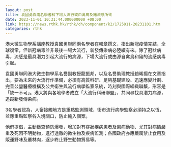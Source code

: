 ```yaml
---
layout: post
title: 袁國勇與兩名學者料下場大流行或由禽鳥及豬流感所致
date: 2023-11-01 10:31:44.000000000 +08:00
link: https://news.rthk.hk/rthk/ch/component/k2/1725911-20231101.htm
categories: rthk
---
```


港大微生物學系講座教授袁國勇聯同兩名學者在報章撰文，指出新冠疫情完結，全球復常，但新冠病毒並非最後一場大流行，新發傳染病必陸續有來。除了冠狀病毒，流感是最具潛力引起大流行的病源，下場大流行或由源自禽鳥和豬的流感病毒引起。

袁國勇聯同港大微生物學系名譽副教授龍振邦，以及名譽助理教授趙晞揚在文章指出，要為未來的大流行作準備，必須有高質科研、足夠基礎建設、迅速應變計劃、完善公營醫療機構及公共衛生與流行病學監察系統，時刻與國際組織聯繫，形容是「缺一不可」。港大將與各地學者成立「大流行科研聯盟」，共同尋找具潛力病源，追蹤新發傳染病。

3名學者認為，人畜接觸地方是重點監測領域，街市流行病學監察必須持之以恆，並應重點監察各入境關口，防止輸入個案。

他們提倡，主動篩查預防爆發，增加對有症狀疾病患者及患病動物、尤其對病情嚴重及死因不明動物，進行透徹的微生物及疾病監測；各國政府亦應嚴厲禁止食用及販運野味及叢林肉，逐步終止野生動物貿易等。

